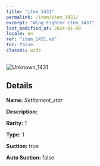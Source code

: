 ```yaml
---
title: "item_1431"
permalink: /item/item_1431/
excerpt: "Wing Fighter item_1431"
last_modified_at: 2024-01-09
locale: en
ref: "item_1431.md"
toc: false
classes: wide
---
```



 ![Unknown_1431](/images/item/Settlement_star_p.png)



## Details

 **Name:** *Settlement_star* 

 **Description:** 

 **Rarity:** 1 

 **Type:** 1 

 **Suction:** true 

 **Auto Suction:** false 


